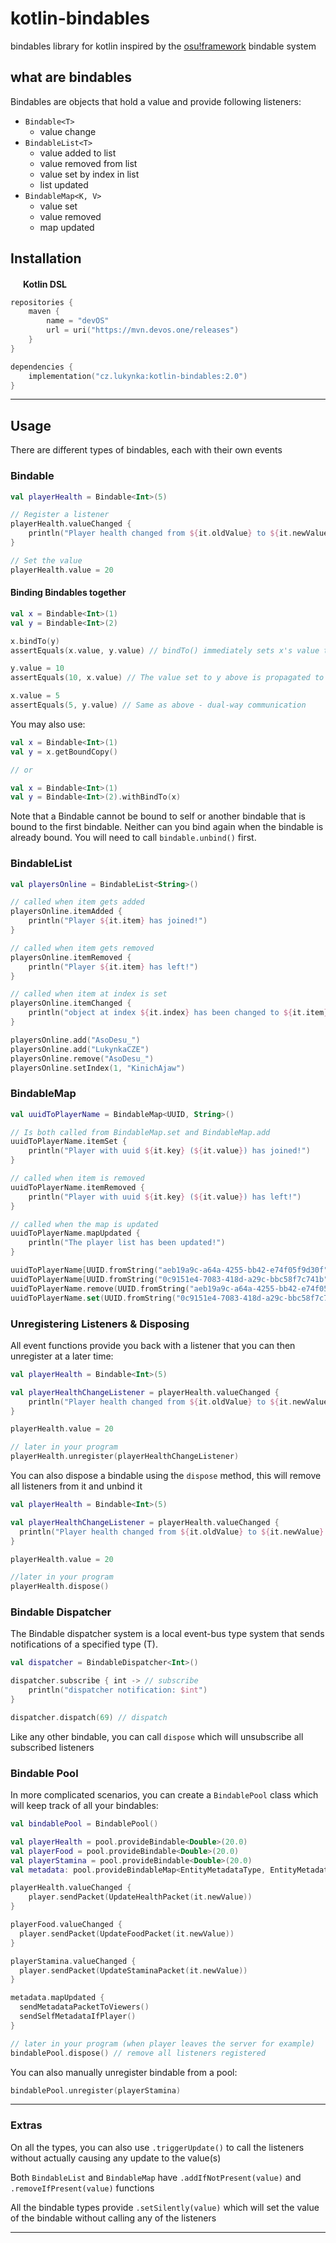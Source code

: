 # kotlin-bindables
bindables library for kotlin inspired by the [osu!framework](https://github.com/ppy/osu-framework/) bindable system

## what are bindables

Bindables are objects that hold a value and provide following listeners:
- `Bindable<T>`
  - value change
- `BindableList<T>`
  - value added to list
  - value removed from list
  - value set by index in list
  - list updated
- `BindableMap<K, V>`
  - value set
  - value removed
  - map updated

## Installation

<img src="https://cdn.worldvectorlogo.com/logos/kotlin-2.svg" width="16px"></img>
**Kotlin DSL**
```kotlin
repositories {
    maven {
        name = "devOS"
        url = uri("https://mvn.devos.one/releases")
    }
}

dependencies {
    implementation("cz.lukynka:kotlin-bindables:2.0")
}
```
---

## Usage
There are different types of bindables, each with their own events

### Bindable
```kotlin
val playerHealth = Bindable<Int>(5)

// Register a listener
playerHealth.valueChanged {
    println("Player health changed from ${it.oldValue} to ${it.newValue}!")
}

// Set the value
playerHealth.value = 20
```

#### Binding Bindable<T>s together
```kotlin
val x = Bindable<Int>(1)
val y = Bindable<Int>(2)

x.bindTo(y) 
assertEquals(x.value, y.value) // bindTo() immediately sets x's value to y's

y.value = 10
assertEquals(10, x.value) // The value set to y above is propagated to x

x.value = 5
assertEquals(5, y.value) // Same as above - dual-way communication
```

You may also use:
```kotlin
val x = Bindable<Int>(1)
val y = x.getBoundCopy()

// or

val x = Bindable<Int>(1)
val y = Bindable<Int>(2).withBindTo(x)
```

Note that a Bindable cannot be bound to self or another bindable that is bound to the first bindable. Neither can you bind again when the bindable is already bound. You will need to call `bindable.unbind()` first.


### BindableList
```kotlin
val playersOnline = BindableList<String>()

// called when item gets added
playersOnline.itemAdded {
    println("Player ${it.item} has joined!")
}

// called when item gets removed
playersOnline.itemRemoved {
    println("Player ${it.item} has left!")
}

// called when item at index is set
playersOnline.itemChanged {
    println("object at index ${it.index} has been changed to ${it.item}!")
}

playersOnline.add("AsoDesu_")
playersOnline.add("LukynkaCZE")
playersOnline.remove("AsoDesu_")
playersOnline.setIndex(1, "KinichAjaw")
```

### BindableMap
```kotlin
val uuidToPlayerName = BindableMap<UUID, String>()

// Is both called from BindableMap.set and BindableMap.add
uuidToPlayerName.itemSet {
    println("Player with uuid ${it.key} (${it.value}) has joined!")
}

// called when item is removed
uuidToPlayerName.itemRemoved {
    println("Player with uuid ${it.key} (${it.value}) has left!")
}

// called when the map is updated 
uuidToPlayerName.mapUpdated {
    println("The player list has been updated!")
}

uuidToPlayerName[UUID.fromString("aeb19a9c-a64a-4255-bb42-e74f05f9d30f")] = "AsoDesu_"
uuidToPlayerName[UUID.fromString("0c9151e4-7083-418d-a29c-bbc58f7c741b")] = "LukynkaCZE"
uuidToPlayerName.remove(UUID.fromString("aeb19a9c-a64a-4255-bb42-e74f05f9d30f"))
uuidToPlayerName.set(UUID.fromString("0c9151e4-7083-418d-a29c-bbc58f7c741b"), "KinichAjaw")
```

### Unregistering Listeners & Disposing

All event functions provide you back with a listener that you can then unregister at a later time:

```kotlin
val playerHealth = Bindable<Int>(5)

val playerHealthChangeListener = playerHealth.valueChanged {
    println("Player health changed from ${it.oldValue} to ${it.newValue}!")
}

playerHealth.value = 20

// later in your program
playerHealth.unregister(playerHealthChangeListener)
```

You can also dispose a bindable using the `dispose` method, this will remove all listeners from it and unbind it
```kotlin
val playerHealth = Bindable<Int>(5)

val playerHealthChangeListener = playerHealth.valueChanged {
  println("Player health changed from ${it.oldValue} to ${it.newValue}!")
}

playerHealth.value = 20

//later in your program
playerHealth.dispose()
```

### Bindable Dispatcher

The Bindable dispatcher system is a local event-bus type system that sends notifications of a specified type (T).
```kotlin
val dispatcher = BindableDispatcher<Int>()

dispatcher.subscribe { int -> // subscribe
    println("dispatcher notification: $int")
}

dispatcher.dispatch(69) // dispatch
```

Like any other bindable, you can call `dispose` which will unsubscribe all subscribed listeners

### Bindable Pool

In more complicated scenarios, you can create a `BindablePool` class which will keep track of all your bindables:

```kotlin
val bindablePool = BindablePool()

val playerHealth = pool.provideBindable<Double>(20.0)
val playerFood = pool.provideBindable<Double>(20.0)
val playerStamina = pool.provideBindable<Double>(20.0)
val metadata: pool.provideBindableMap<EntityMetadataType, EntityMetadata>()

playerHealth.valueChanged {
    player.sendPacket(UpdateHealthPacket(it.newValue))
}

playerFood.valueChanged {
  player.sendPacket(UpdateFoodPacket(it.newValue))
}

playerStamina.valueChanged {
  player.sendPacket(UpdateStaminaPacket(it.newValue))
}

metadata.mapUpdated {
  sendMetadataPacketToViewers()
  sendSelfMetadataIfPlayer()
}

// later in your program (when player leaves the server for example)
bindablePool.dispose() // remove all listeners registered
```

You can also manually unregister bindable from a pool:
```kotlin
bindablePool.unregister(playerStamina)
```

---

### Extras

On all the types, you can also use `.triggerUpdate()` to call the listeners without actually causing any update to the value(s)

Both `BindableList` and `BindableMap` have `.addIfNotPresent(value)` and `.removeIfPresent(value)` functions

All the bindable types provide `.setSilently(value)` which will set the value of the bindable without calling any of the listeners

---
